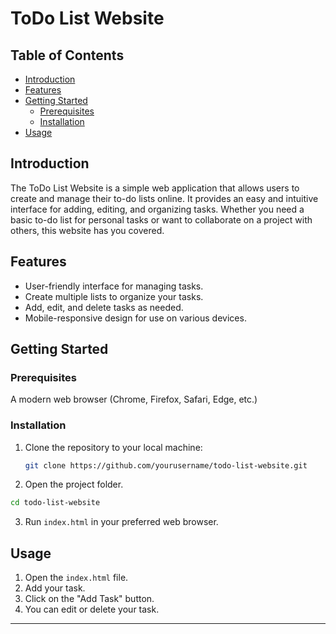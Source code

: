 # ToDo List Website

<!-- ![ToDo List Website](Screenshot%20from%202023-10-04%2022-48-23.png) -->

## Table of Contents

- [Introduction](#introduction)
- [Features](#features)
- [Getting Started](#getting-started)
  - [Prerequisites](#prerequisites)
  - [Installation](#installation)
- [Usage](#usage)

## Introduction

The ToDo List Website is a simple web application that allows users to create and manage their to-do lists online. It provides an easy and intuitive interface for adding, editing, and organizing tasks. Whether you need a basic to-do list for personal tasks or want to collaborate on a project with others, this website has you covered.

<!-- ![ToDo List Website Demo](todo-list-demo.gif) -->

## Features

- User-friendly interface for managing tasks.
- Create multiple lists to organize your tasks.
- Add, edit, and delete tasks as needed.
- Mobile-responsive design for use on various devices.


## Getting Started

### Prerequisites

A modern web browser (Chrome, Firefox, Safari, Edge, etc.)

### Installation

1. Clone the repository to your local machine:

   ```bash
   git clone https://github.com/yourusername/todo-list-website.git

2. Open the project folder.

```bash
cd todo-list-website
```

3. Run `index.html` in your preferred web browser.

## Usage

1. Open the `index.html` file.
2. Add your task.
3. Click on the "Add Task" button.
4. You can edit or delete your task.
---
